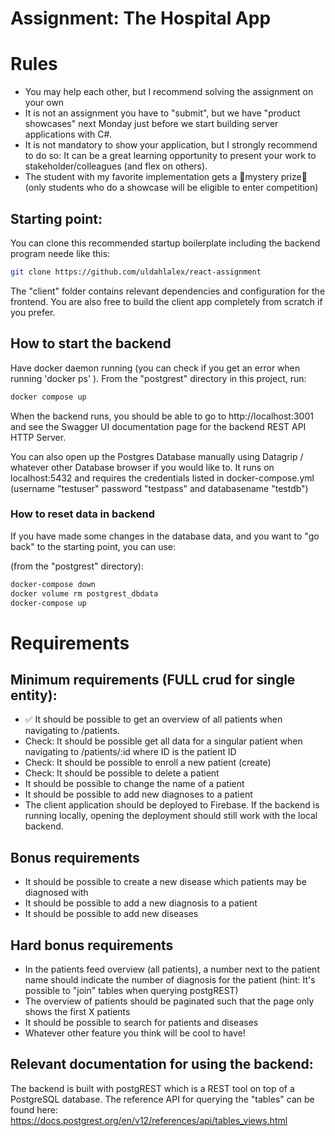 # Assignment: The Hospital App

# Rules

- You may help each other, but I recommend solving the assignment on your own
- It is not an assignment you have to "submit", but we have "product showcases" next Monday just before we start building server applications with C#.
- It is not mandatory to show your application, but I strongly recommend to do so: It can be a great learning opportunity to present your work to stakeholder/colleagues (and flex on others).
- The student with my favorite implementation gets a 🎁mystery prize🎁 (only students who do a showcase will be eligible to enter competition)

## Starting point:

You can clone this recommended startup boilerplate including the backend program neede like this:

```bash
git clone https://github.com/uldahlalex/react-assignment
```
The "client" folder contains relevant dependencies and configuration for the frontend. 
You are also free to build the client app completely from scratch if you prefer.

## How to start the backend
Have docker daemon running (you can check if you get an error when running 'docker ps' ).
From the "postgrest" directory in this project, run:
```bash
docker compose up
```
When the backend runs, you should be able to go to http://localhost:3001 and see the Swagger UI documentation page for the backend REST API HTTP Server.

You can also open up the Postgres Database manually using Datagrip / whatever other Database browser if you would like to. 
It runs on localhost:5432 and requires the credentials listed in docker-compose.yml (username "testuser" password "testpass" and databasename "testdb")

### How to reset data in backend

If you have made some changes in the database data, and you want to "go back" to the starting point, you can use:

(from the "postgrest" directory):
```bash
docker-compose down
docker volume rm postgrest_dbdata
docker-compose up
```

# Requirements

## Minimum requirements (FULL crud for single entity):
- ✅ It should be possible to get an overview of all patients when navigating to /patients.
- Check: It should be possible get all data for a singular patient when navigating to /patients/:id where ID is the patient ID
- Check: It should be possible to enroll a new patient (create)
- Check: It should be possible to delete a patient
- It should be possible to change the name of a patient
- It should be possible to add new diagnoses to a patient
- The client application should be deployed to Firebase. If the backend is running locally, opening the deployment should still work with the local backend.

## Bonus requirements
- It should be possible to create a new disease which patients may be diagnosed with
- It should be possible to add a new diagnosis to a patient
- It should be possible to add new diseases

## Hard bonus requirements
- In the patients feed overview (all patients), a number next to the patient name should indicate the number of diagnosis for the patient (hint: It's possible to "join" tables when querying postgREST)
- The overview of patients should be paginated such that the page only shows the first X patients
- It should be possible to search for patients and diseases
- Whatever other feature you think will be cool to have!


## Relevant documentation for using the backend:
The backend is built with postgREST which is a REST tool on top of a PostgreSQL database.
The reference API for querying the "tables" can be found here: https://docs.postgrest.org/en/v12/references/api/tables_views.html
